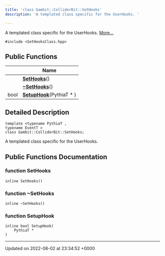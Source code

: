```yaml
---
title: 'class Gambit::ColliderBit::SetHooks'
description: 'A templated class specific for the UserHooks. '

---
```









A templated class specific for the UserHooks.  [More...](#detailed-description)


`#include <SetHooksClass.hpp>`

## Public Functions

|                | Name           |
| -------------- | -------------- |
| | **[SetHooks](/documentation/code/main/classes/classgambit_1_1colliderbit_1_1sethooks/#function-sethooks)**() |
| | **[~SetHooks](/documentation/code/main/classes/classgambit_1_1colliderbit_1_1sethooks/#function-~sethooks)**() |
| bool | **[SetupHook](/documentation/code/main/classes/classgambit_1_1colliderbit_1_1sethooks/#function-setuphook)**(PythiaT * ) |

## Detailed Description

```
template <typename PythiaT ,
typename EventT >
class Gambit::ColliderBit::SetHooks;
```

A templated class specific for the UserHooks. 
## Public Functions Documentation

### function SetHooks

```
inline SetHooks()
```


### function ~SetHooks

```
inline ~SetHooks()
```


### function SetupHook

```
inline bool SetupHook(
    PythiaT * 
)
```


-------------------------------

Updated on 2022-08-02 at 23:34:52 +0000